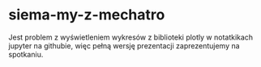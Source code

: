 # siema-my-z-mechatro

Jest problem z wyświetleniem wykresów z biblioteki plotly w notatkikach jupyter na githubie, więc pełną wersję prezentacji zaprezentujemy na spotkaniu.
